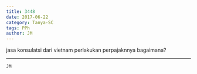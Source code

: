 ```yaml
---
title: 3448
date: 2017-06-22
category: Tanya-SC
tags: PPh
author: JM
---
```


jasa konsulatsi dari vietnam perlakukan perpajaknnya bagaimana?

---



`JM`
